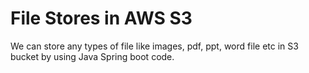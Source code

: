 # File Stores in AWS S3

We can store any types of file like images, pdf, ppt, word file etc in S3 bucket by using Java Spring boot code.
